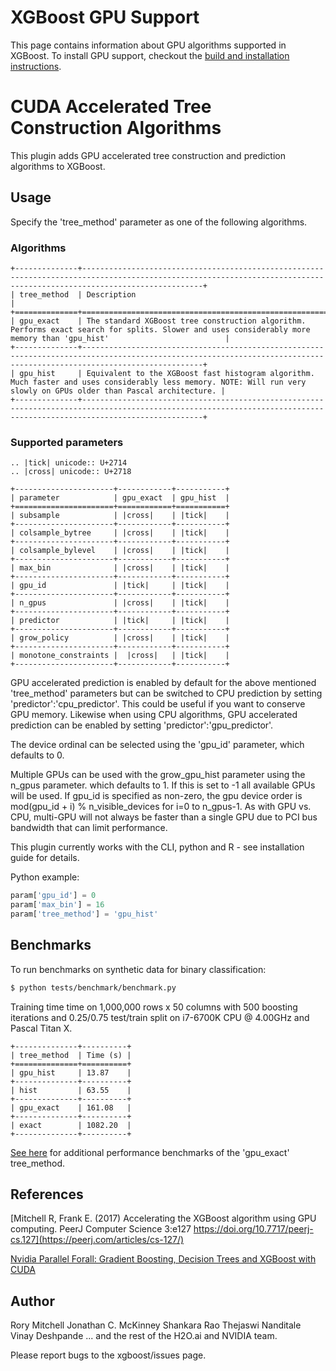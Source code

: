 XGBoost GPU Support
===================

This page contains information about GPU algorithms supported in XGBoost.
To install GPU support, checkout the [build and installation instructions](../build.md).

# CUDA Accelerated Tree Construction Algorithms
This plugin adds GPU accelerated tree construction and prediction algorithms to XGBoost.
## Usage
Specify the 'tree_method' parameter as one of the following algorithms. 

### Algorithms

```eval_rst
+--------------+-----------------------------------------------------------------------------------------------------------------------------------------------------------------------+
| tree_method  | Description                                                                                                                                                           |
+==============+=======================================================================================================================================================================+
| gpu_exact    | The standard XGBoost tree construction algorithm. Performs exact search for splits. Slower and uses considerably more memory than 'gpu_hist'                          |
+--------------+-----------------------------------------------------------------------------------------------------------------------------------------------------------------------+
| gpu_hist     | Equivalent to the XGBoost fast histogram algorithm. Much faster and uses considerably less memory. NOTE: Will run very slowly on GPUs older than Pascal architecture. |
+--------------+-----------------------------------------------------------------------------------------------------------------------------------------------------------------------+
```

### Supported parameters 

```eval_rst
.. |tick| unicode:: U+2714 
.. |cross| unicode:: U+2718 

+----------------------+------------+-----------+
| parameter            | gpu_exact  | gpu_hist  |
+======================+============+===========+
| subsample            | |cross|    | |tick|    |
+----------------------+------------+-----------+
| colsample_bytree     | |cross|    | |tick|    |
+----------------------+------------+-----------+
| colsample_bylevel    | |cross|    | |tick|    |
+----------------------+------------+-----------+
| max_bin              | |cross|    | |tick|    |
+----------------------+------------+-----------+
| gpu_id               | |tick|     | |tick|    |
+----------------------+------------+-----------+
| n_gpus               | |cross|    | |tick|    |
+----------------------+------------+-----------+
| predictor            | |tick|     | |tick|    |
+----------------------+------------+-----------+
| grow_policy          | |cross|    | |tick|    |
+----------------------+------------+-----------+
| monotone_constraints |  |cross|   | |tick|    |
+----------------------+------------+-----------+
```

GPU accelerated prediction is enabled by default for the above mentioned 'tree_method' parameters but can be switched to CPU prediction by setting 'predictor':'cpu_predictor'. This could be useful if you want to conserve GPU memory. Likewise when using CPU algorithms, GPU accelerated prediction can be enabled by setting 'predictor':'gpu_predictor'.

The device ordinal can be selected using the 'gpu_id' parameter, which defaults to 0.

Multiple GPUs can be used with the grow_gpu_hist parameter using the n_gpus parameter. which defaults to 1. If this is set to -1 all available GPUs will be used.  If gpu_id is specified as non-zero, the gpu device order is mod(gpu_id + i) % n_visible_devices for i=0 to n_gpus-1.  As with GPU vs. CPU, multi-GPU will not always be faster than a single GPU due to PCI bus bandwidth that can limit performance.

This plugin currently works with the CLI, python and R - see installation guide for details.

Python example:
```python
param['gpu_id'] = 0
param['max_bin'] = 16
param['tree_method'] = 'gpu_hist'
```
## Benchmarks
To run benchmarks on synthetic data for binary classification:
```bash
$ python tests/benchmark/benchmark.py
```

Training time time on 1,000,000 rows x 50 columns with 500 boosting iterations and 0.25/0.75 test/train split on i7-6700K CPU @ 4.00GHz and Pascal Titan X.

```eval_rst
+--------------+----------+
| tree_method  | Time (s) |
+==============+==========+
| gpu_hist     | 13.87    |
+--------------+----------+
| hist         | 63.55    |
+--------------+----------+
| gpu_exact    | 161.08   |
+--------------+----------+
| exact        | 1082.20  |
+--------------+----------+

```

[See here](http://dmlc.ml/2016/12/14/GPU-accelerated-xgboost.html) for additional performance benchmarks of the 'gpu_exact' tree_method.

## References
[Mitchell R, Frank E. (2017) Accelerating the XGBoost algorithm using GPU computing. PeerJ Computer Science 3:e127 https://doi.org/10.7717/peerj-cs.127](https://peerj.com/articles/cs-127/)

[Nvidia Parallel Forall: Gradient Boosting, Decision Trees and XGBoost with CUDA](https://devblogs.nvidia.com/parallelforall/gradient-boosting-decision-trees-xgboost-cuda/)

## Author
Rory Mitchell
Jonathan C. McKinney
Shankara Rao Thejaswi Nanditale
Vinay Deshpande
... and the rest of the H2O.ai and NVIDIA team.

Please report bugs to the xgboost/issues page.

